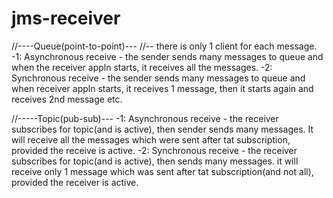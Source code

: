 # jms-receiver

//----Queue(point-to-point)---
    //-- there is only 1 client for each message.
-1: Asynchronous receive - the sender sends many messages to queue and when the receiver appln starts, it receives all the messages.
-2: Synchronous receive - the sender sends many messages to queue and when receiver appln starts, it receives 1 message, then it
                           starts again and receives 2nd message etc.

//-----Topic(pub-sub)---
-1: Asynchronous receive - the receiver subscribes for topic(and is active), then sender sends many messages. It will receive all the
                           messages which were sent after tat subscription, provided the receive is active.
-2: Synchronous receive - the receiver subscribes for topic(and is active), then sends many messages. it will receive only
                           1 message which was sent after tat subscription(and not all), provided the receiver is active.
